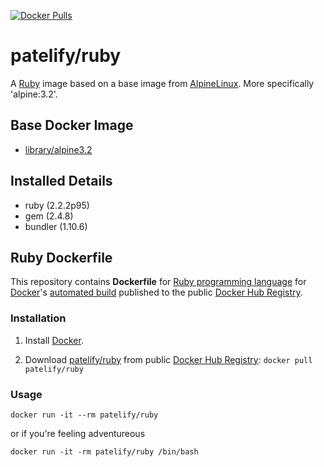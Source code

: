 [![Docker Pulls](https://img.shields.io/docker/pulls/patelify/ruby.svg)](https://hub.docker.com/r/patelify/ruby/)

# patelify/ruby

A [Ruby](https://www.ruby-lang.org/en/) image based on a base image from [AlpineLinux](http://alpinelinux.org/). More specifically 'alpine:3.2'. 

## Base Docker Image

* [library/alpine3.2](https://hub.docker.com/_/alpine/)

## Installed Details
- ruby (2.2.2p95)
- gem (2.4.8)
- bundler (1.10.6)

## Ruby Dockerfile

This repository contains **Dockerfile** for [Ruby programming language](https://www.ruby-lang.org/en/) for [Docker](https://www.docker.com/)'s [automated build](https://hub.docker.com/r/patelify/ruby/) published to the public [Docker Hub Registry](https://hub.docker.com/).

### Installation

1. Install [Docker](https://www.docker.com/).

2. Download [patelify/ruby](https://hub.docker.com/r/patelify/ruby/) from public [Docker Hub Registry](https://registry.hub.docker.com/): `docker pull patelify/ruby`


### Usage

    docker run -it --rm patelify/ruby
    
or if you're feeling adventureous

    docker run -it -rm patelify/ruby /bin/bash
 
